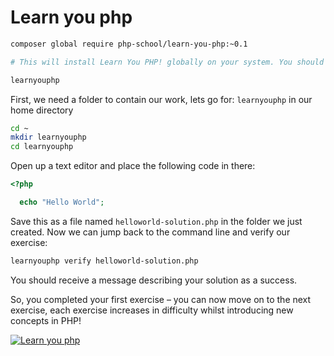 # Learn you php


```sh
composer global require php-school/learn-you-php:~0.1

# This will install Learn You PHP! globally on your system. You should be able to run it by typing:

learnyouphp
```

First, we need a folder to contain our work, lets go for: `learnyouphp` in our home directory

```sh
cd ~
mkdir learnyouphp
cd learnyouphp
```

Open up a text editor and place the following code in there:

```php
<?php

  echo "Hello World";
```

Save this as a file named `helloworld-solution.php` in the folder we just created. Now we can jump back to the command line and verify our exercise:

```sh
learnyouphp verify helloworld-solution.php
```

You should receive a message describing your solution as a success.

So, you completed your first exercise – you can now move on to the next exercise, each exercise increases in difficulty whilst introducing new concepts in PHP!

[![Learn you php](https://img.youtube.com/vi/YOUTUBE_VIDEO_ID_HERE/0.jpg)](https://www.youtube.com/watch?v=YOUTUBE_VIDEO_ID_HERE)